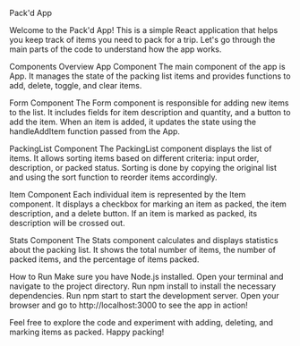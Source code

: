 Pack'd App

Welcome to the Pack'd App! This is a simple React application that helps you keep track of items you need to pack for a trip. Let's go through the main parts of the code to understand how the app works.

Components Overview
App Component
The main component of the app is App. It manages the state of the packing list items and provides functions to add, delete, toggle, and clear items.

Form Component
The Form component is responsible for adding new items to the list. It includes fields for item description and quantity, and a button to add the item. When an item is added, it updates the state using the handleAddItem function passed from the App.

PackingList Component
The PackingList component displays the list of items. It allows sorting items based on different criteria: input order, description, or packed status. Sorting is done by copying the original list and using the sort function to reorder items accordingly.

Item Component
Each individual item is represented by the Item component. It displays a checkbox for marking an item as packed, the item description, and a delete button. If an item is marked as packed, its description will be crossed out.

Stats Component
The Stats component calculates and displays statistics about the packing list. It shows the total number of items, the number of packed items, and the percentage of items packed.

How to Run
Make sure you have Node.js installed.
Open your terminal and navigate to the project directory.
Run npm install to install the necessary dependencies.
Run npm start to start the development server.
Open your browser and go to http://localhost:3000 to see the app in action!

Feel free to explore the code and experiment with adding, deleting, and marking items as packed. Happy packing!



